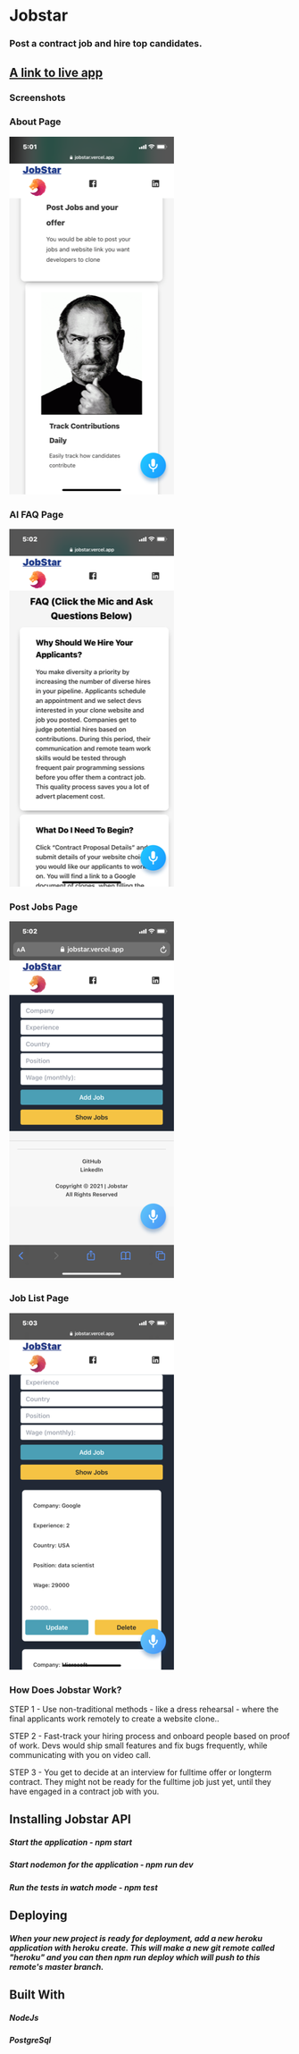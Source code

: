 # Jobstar

<h3>Post a contract job and hire top candidates.</h3>

<h2><a href="https://jobstar.vercel.app">A link to live app</a></h2>

<h3>Screenshots</h3>
<il>

 ### About Page
 ![about](https://github.com/awesomething/Jobstar/blob/main/images/about.PNG) 
 
### AI FAQ Page
![faq](https://github.com/awesomething/Jobstar/blob/main/images/FAQ.PNG) 

### Post Jobs Page
![Post](https://github.com/awesomething/Jobstar/blob/main/images/Post.png) 


### Job List Page
![List](https://github.com/awesomething/Jobstar/blob/main/images/List.png) 


<h3> How Does Jobstar Work?</h3>
<p> STEP 1 - Use non-traditional methods - like a dress rehearsal - where the final applicants work remotely to create a website clone..</p>
<p> STEP 2 - Fast-track your hiring process and onboard people based on proof of work. Devs would ship small features and fix bugs frequently, while communicating with you on video call.</p>
<p>STEP 3 - You get to decide at an interview for fulltime offer or longterm contract. They might not be ready for the fulltime job just yet, until they have engaged in a contract job with you.</p>



## Installing Jobstar API
##### Start the application - npm start

##### Start nodemon for the application - npm run dev
##### Run the tests in watch mode - npm test
## Deploying
##### When your new project is ready for deployment, add a new heroku application with heroku create. This will make a new git remote called "heroku" and you can then npm run deploy which will push to this remote's master branch.


## Built With
##### NodeJs
##### PostgreSql
